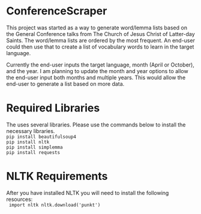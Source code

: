 # ConferenceScraper
This project was started as a way to generate word/lemma lists based on the General Conference talks from The Church of Jesus Christ of Latter-day Saints. The word/lemma lists are ordered by the most frequent. An end-user could then use that to create a list of vocabulary words to learn in the target language.

Currently the end-user inputs the target language, month (April or October), and the year. I am planning to update the month and year options to allow the end-user input both months and multiple years. This would allow the end-user to generate a list based on more data.

# Required Libraries
The uses several libraries. Please use the commands below to install the necessary libraries.<br>
<code>pip install beautifulsoup4</code><br>
<code>pip install nltk</code><br>
<code>pip install simplemma</code><br>
<code>pip install requests</code><br>

# NLTK Requirements
After you have installed NLTK you will need to install the following resources:
<br>
<code>
import nltk
nltk.download('punkt')
</code>
